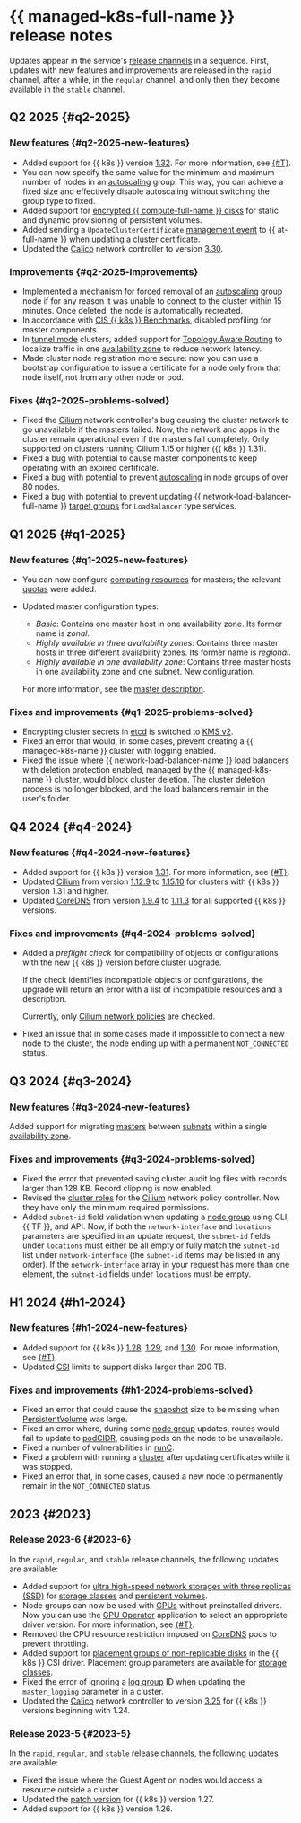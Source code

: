 # {{ managed-k8s-full-name }} release notes

Updates appear in the service's [release channels](./concepts/release-channels-and-updates.md) in a sequence. First, updates with new features and improvements are released in the `rapid` channel, after a while, in the `regular` channel, and only then they become available in the `stable` channel.

## Q2 2025 {#q2-2025}

### New features {#q2-2025-new-features}

* Added support for {{ k8s }} version [1.32](https://github.com/kubernetes/kubernetes/blob/master/CHANGELOG/CHANGELOG-1.32.md). For more information, see [{#T}](./concepts/release-channels-and-updates.md).
* You can now specify the same value for the minimum and maximum number of nodes in an [autoscaling](./concepts/node-group/cluster-autoscaler.md) group. This way, you can achieve a fixed size and effectively disable autoscaling without switching the group type to fixed.
* Added support for [encrypted {{ compute-full-name }} disks](./concepts/volume.md#encrypted-disks) for static and dynamic provisioning of persistent volumes.
* Added sending a `UpdateClusterCertificate` [management event](./at-ref.md#control-plane-events) to {{ at-full-name }} when updating a [cluster certificate](./concepts/release-channels-and-updates.md#certificates).
* Updated the [Calico](./concepts/network-policy.md#calico) network controller to version [3.30](https://github.com/projectcalico/calico/blob/release-v3.30/release-notes/v3.30.0-release-notes.md).

### Improvements {#q2-2025-improvements}

* Implemented a mechanism for forced removal of an [autoscaling](./concepts/node-group/cluster-autoscaler.md) group node if for any reason it was unable to connect to the cluster within 15 minutes. Once deleted, the node is automatically recreated.
* In accordance with [CIS {{ k8s }} Benchmarks](https://www.cisecurity.org/benchmark/kubernetes), disabled profiling for master components.
* In [tunnel mode](./concepts/network-policy.md#cilium) clusters, added support for [Topology Aware Routing](https://kubernetes.io/docs/concepts/services-networking/topology-aware-routing/) to localize traffic in one [availability zone](../overview/concepts/geo-scope.md) to reduce network latency.
* Made cluster node registration more secure: now you can use a bootstrap configuration to issue a certificate for a node only from that node itself, not from any other node or pod.

### Fixes {#q2-2025-problems-solved}

* Fixed the [Cilium](./concepts/network-policy.md#cilium) network controller's bug causing the cluster network to go unavailable if the masters failed. Now, the network and apps in the cluster remain operational even if the masters fail completely. Only supported on clusters running Cilium 1.15 or higher ({{ k8s }} 1.31).
* Fixed a bug with potential to cause master components to keep operating with an expired certificate.
* Fixed a bug with potential to prevent [autoscaling](./concepts/node-group/cluster-autoscaler.md) in node groups of over 80 nodes.
* Fixed a bug with potential to prevent updating {{ network-load-balancer-full-name }} [target groups](../network-load-balancer/concepts/target-resources.md) for `LoadBalancer` type services.

## Q1 2025 {#q1-2025}

### New features {#q1-2025-new-features}

* You can now configure [computing resources](./concepts/index.md#master-resources) for masters; the relevant [quotas](./concepts/limits.md#managed-k8s-quotas) were added.
* Updated master configuration types: 
  * _Basic_: Contains one master host in one availability zone. Its former name is _zonal_.
  * _Highly available in three availability zones_: Contains three master hosts in three different availability zones. Its former name is _regional_.
  * _Highly available in one availability zone_: Contains three master hosts in one availability zone and one subnet. New configuration.

  For more information, see the [master description](./concepts/index.md#master).

### Fixes and improvements {#q1-2025-problems-solved}

* Encrypting cluster secrets in [etcd](https://kubernetes.io/docs/concepts/architecture/#etcd) is switched to [KMS v2](https://kubernetes.io/docs/tasks/administer-cluster/kms-provider/#kms-v2).
* Fixed an error that would, in some cases, prevent creating a {{ managed-k8s-name }} cluster with logging enabled.
* Fixed the issue where {{ network-load-balancer-name }} load balancers with deletion protection enabled, managed by the {{ managed-k8s-name }} cluster, would block cluster deletion. The cluster deletion process is no longer blocked, and the load balancers remain in the user's folder.

## Q4 2024 {#q4-2024}

### New features {#q4-2024-new-features}

* Added support for {{ k8s }} version [1.31](https://github.com/kubernetes/kubernetes/blob/master/CHANGELOG/CHANGELOG-1.31.md). For more information, see [{#T}](./concepts/release-channels-and-updates.md).
* Updated [Cilium](https://cilium.io/) from version [1.12.9](https://github.com/cilium/cilium/releases/tag/v1.12.9) to [1.15.10](https://github.com/cilium/cilium/releases/tag/v1.15.10) for clusters with {{ k8s }} version 1.31 and higher.
* Updated [CoreDNS](https://coredns.io/) from version [1.9.4](https://github.com/coredns/coredns/releases/tag/v1.9.4) to [1.11.3](https://github.com/coredns/coredns/releases/tag/v1.11.3) for all supported {{ k8s }} versions.

### Fixes and improvements {#q4-2024-problems-solved}

* Added a _preflight check_ for compatibility of objects or configurations with the new {{ k8s }} version before cluster upgrade.

  If the check identifies incompatible objects or configurations, the upgrade will return an error with a list of incompatible resources and a description. 

  Currently, only [Cilium network policies](./concepts/network-policy.md#cilium) are checked.
* Fixed an issue that in some cases made it impossible to connect a new node to the cluster, the node ending up with a permanent `NOT_CONNECTED` status.

## Q3 2024 {#q3-2024}

### New features {#q3-2024-new-features}

Added support for migrating [masters](./concepts/index.md#master) between [subnets](../vpc/concepts/network.md#subnet) within a single [availability zone](../overview/concepts/geo-scope.md).

### Fixes and improvements {#q3-2024-problems-solved}

* Fixed the error that prevented saving cluster audit log files with records larger than 128 KB. Record clipping is now enabled.
* Revised the [cluster roles](https://kubernetes.io/docs/reference/access-authn-authz/rbac/#user-facing-roles)  for the [Cilium](./concepts/network-policy.md#cilium) network policy controller. Now they have only the minimum required permissions.
* Added `subnet-id` field validation when updating a [node group](./concepts/index.md#node-group) using CLI, {{ TF }}, and API. Now, if both the `network-interface` and `locations` parameters are specified in an update request, the `subnet-id` fields under `locations` must either be all empty or fully match the `subnet-id` list under `network-interface` (the `subnet-id` items may be listed in any order). If the `network-interface` array in your request has more than one element, the `subnet-id` fields under `locations` must be empty.

## H1 2024 {#h1-2024}

### New features {#h1-2024-new-features}

* Added support for {{ k8s }} [1.28](https://github.com/kubernetes/kubernetes/blob/master/CHANGELOG/CHANGELOG-1.28.md), [1.29](https://github.com/kubernetes/kubernetes/blob/master/CHANGELOG/CHANGELOG-1.29.md), and [1.30](https://github.com/kubernetes/kubernetes/blob/master/CHANGELOG/CHANGELOG-1.30.md). For more information, see [{#T}](./concepts/release-channels-and-updates.md).
* Updated [CSI](https://github.com/container-storage-interface/spec/blob/master/spec.md) limits to support disks larger than 200 TB.

### Fixes and improvements {#h1-2024-problems-solved}

* Fixed an error that could cause the [snapshot](https://kubernetes.io/docs/concepts/storage/volume-snapshots/) size to be missing when [PersistentVolume](./concepts/volume.md#persistent-volume) was large.
* Fixed an error where, during some [node group](./concepts/index.md#node-group) updates, routes would fail to update to [podCIDR](https://kubernetes.io/docs/reference/kubernetes-api/cluster-resources/node-v1/#NodeSpec), causing pods on the node to be unavailable.
* Fixed a number of vulnerabilities in [runC](https://github.com/opencontainers/runc).
* Fixed a problem with running a [cluster](./concepts/index.md#kubernetes-cluster) after updating certificates while it was stopped.
* Fixed an error that, in some cases, caused a new node to permanently remain in the `NOT_CONNECTED` status.

## 2023 {#2023}

### Release 2023-6 {#2023-6}

In the `rapid`, `regular`, and `stable` release channels, the following updates are available:
* Added support for [ultra high-speed network storages with three replicas (SSD)](../compute/concepts/disk.md#disks-types) for [storage classes](./operations/volumes/manage-storage-class.md) and [persistent volumes](./concepts/volume.md#persistent-volume).
* Node groups can now be used with [GPUs](../compute/concepts/gpus.md) without preinstalled drivers. Now you can use the [GPU Operator](https://docs.nvidia.com/datacenter/cloud-native/gpu-operator/overview.html) application to select an appropriate driver version. For more information, see [{#T}](./tutorials/driverless-gpu.md).
* Removed the CPU resource restriction imposed on [CoreDNS](https://kubernetes.io/docs/tasks/administer-cluster/coredns/) pods to prevent throttling.
* Added support for [placement groups of non-replicable disks](../compute/concepts/disk-placement-group.md) in the {{ k8s }} CSI driver. Placement group parameters are available for [storage classes](./operations/volumes/manage-storage-class.md).
* Fixed the error of ignoring a [log group](../logging/concepts/log-group.md) ID when updating the `master_logging` parameter in a cluster.
* Updated the [Calico](./concepts/network-policy.md#calico) network controller to version [3.25](https://docs.tigera.io/archive/v3.25/release-notes/) for {{ k8s }} versions beginning with 1.24.

### Release 2023-5 {#2023-5}

In the `rapid`, `regular`, and `stable` release channels, the following updates are available:
* Fixed the issue where the Guest Agent on nodes would access a resource outside a cluster.
* Updated the [patch version](https://github.com/kubernetes/kubernetes/blob/master/CHANGELOG/CHANGELOG-1.27.md#changelog-since-v1273) for {{ k8s }} version 1.27.
* Added support for {{ k8s }} version 1.26.
